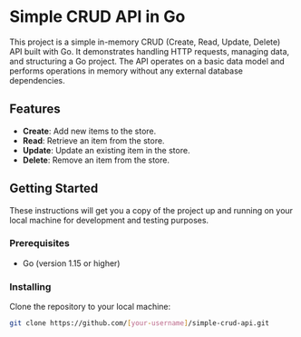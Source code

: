 # Simple CRUD API in Go

This project is a simple in-memory CRUD (Create, Read, Update, Delete) API built with Go. It demonstrates handling HTTP requests, managing data, and structuring a Go project. The API operates on a basic data model and performs operations in memory without any external database dependencies.

## Features

- **Create**: Add new items to the store.
- **Read**: Retrieve an item from the store.
- **Update**: Update an existing item in the store.
- **Delete**: Remove an item from the store.

## Getting Started

These instructions will get you a copy of the project up and running on your local machine for development and testing purposes.

### Prerequisites

- Go (version 1.15 or higher)

### Installing

Clone the repository to your local machine:

```bash
git clone https://github.com/[your-username]/simple-crud-api.git
